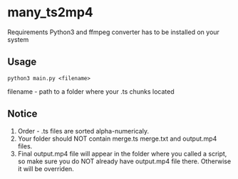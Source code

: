 # many_ts2mp4
Requirements
Python3 and ffmpeg converter has to be installed on your system

## Usage
```
python3 main.py <filename>
```
filename - path to a folder where your .ts chunks located  

## Notice
1. Order - .ts files are sorted alpha-numericaly.  
2. Your folder should NOT contain merge.ts merge.txt and output.mp4 files.  
3. Final output.mp4 file will appear in the folder where you called a script, so make sure you do NOT already have output.mp4 file there. Otherwise it will be overriden.

